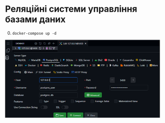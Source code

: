 # Реляційні системи управління базами даних	

0. `docker-compose up -d`

![alt text](img/image.png)



<!-- sudo chmod -R 777 ./pgdata -->